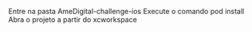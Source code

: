 Entre na pasta AmeDigital-challenge-ios
Execute o comando pod install
Abra o projeto a partir do xcworkspace
